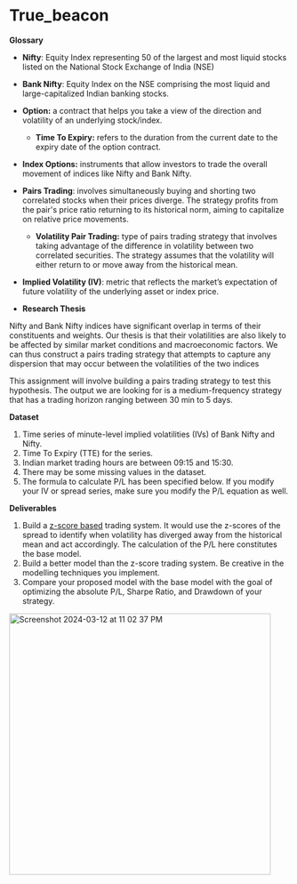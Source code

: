 # True_beacon

**Glossary**

- **Nifty**: Equity Index representing 50 of the largest and most liquid stocks listed on the National Stock Exchange of India (NSE)
- **Bank Nifty**: Equity Index on the NSE comprising the most liquid and large-capitalized Indian banking stocks.
- **Option:** a contract that helps you take a view of the direction and volatility of an underlying stock/index.
    - **Time To Expiry:** refers to the duration from the current date to the expiry date of the option contract.
- **Index Options:**  instruments that allow investors to trade the overall movement of indices like Nifty and Bank Nifty.
- **Pairs Trading**: involves simultaneously buying and shorting two correlated stocks when their prices diverge. The strategy profits from the pair's price ratio returning to its historical norm, aiming to capitalize on relative price movements.
    - **Volatility Pair Trading:** type of pairs trading strategy that involves taking advantage of the difference in volatility between two correlated securities. The strategy assumes that the volatility will either return to or move away from the historical mean.
- **Implied Volatility (IV)**: metric that reflects the market’s expectation of future volatility of the underlying asset or index price.

- **Research Thesis**

Nifty and Bank Nifty indices have significant overlap in terms of their constituents and weights. Our thesis is that their volatilities are also likely to be affected by similar market conditions and macroeconomic factors. We can thus construct a pairs trading strategy that attempts to capture any dispersion that may occur between the volatilities of the two indices

This assignment will involve building a pairs trading strategy to test this hypothesis. The output we are looking for is a medium-frequency strategy that has a trading horizon ranging between 30 min to 5 days. 

**Dataset**

1. Time series of minute-level implied volatilities (IVs) of Bank Nifty and Nifty.
2. Time To Expiry (TTE) for the series.
3. Indian market trading hours are between 09:15 and 15:30. 
4. There may be some missing values in the dataset.
5. The formula to calculate P/L has been specified below. If you modify your IV or spread series, make sure you modify the P/L equation as well.

**Deliverables**

1. Build a [z-score based](https://en.wikipedia.org/wiki/Standard_score) trading system. It would use the z-scores of the spread to identify when volatility has diverged away from the historical mean and act accordingly. The calculation of the P/L here constitutes the base model.
2. Build a better model than the z-score trading system. Be creative in the modelling techniques you implement.
3. Compare your proposed model with the base model with the goal of optimizing the absolute P/L, Sharpe Ratio, and Drawdown of your strategy.

<img width="470" alt="Screenshot 2024-03-12 at 11 02 37 PM" src="https://github.com/benjamin90s/True_beacon/assets/101950357/1548b563-e459-4c7e-b825-2e30baaeac12">

